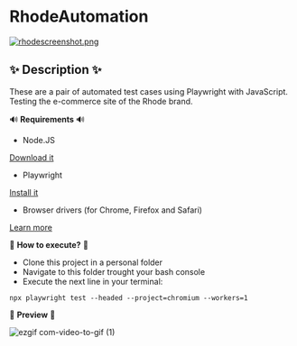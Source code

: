 # RhodeAutomation

[![rhodescreenshot.png](https://i.postimg.cc/KYVBzwjx/rhodescreenshot.png)](https://postimg.cc/TyVpNkn4)

## ✨ Description ✨ ##
These are a pair of automated test cases using Playwright with JavaScript. 
Testing the e-commerce site of the Rhode brand.

 🔊 **Requirements** 🔊
- Node.JS 

[Download it](https://nodejs.org/en)
- Playwright

[Install it](https://playwright.dev/docs/intro)
- Browser drivers (for Chrome, Firefox and Safari)

[Learn more](https://playwright.dev/docs/browsers#install-browsers)

 💭 **How to execute?** 💭 
- Clone this project in a personal folder
- Navigate to this folder trought your bash console
- Execute the next line in your terminal: 
```console
npx playwright test --headed --project=chromium --workers=1
```
 💫 **Preview** 👀

![ezgif com-video-to-gif (1)](https://github.com/bianpiovano/RhodeAutomation/assets/85644669/fa65aa11-26f3-47f9-a547-f8888b37a3ff)


